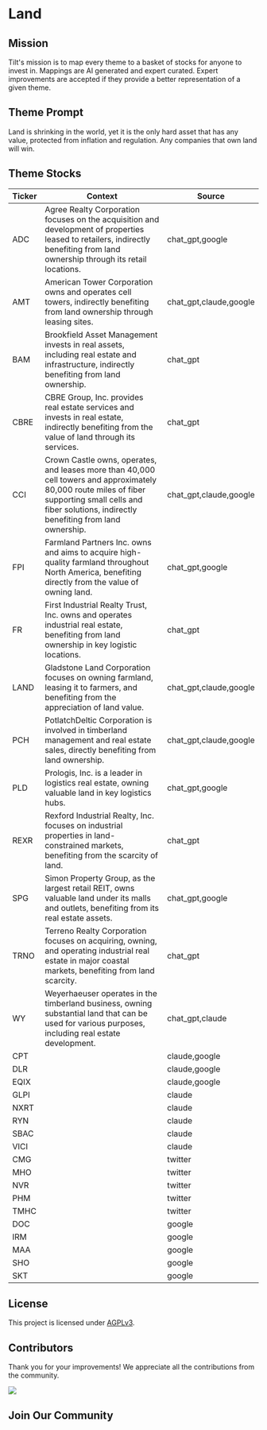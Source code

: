 <!--[[[cog
import cog
import json
with open('config.json') as file:
  config = json.load(file)
  cog.outl(f"# {config['name'].title()}")
]]]-->
# Land
<!--//[[[end]]]-->

## Mission

Tilt's mission is to map every theme to a basket of stocks for anyone to invest in. Mappings are AI generated and expert curated.
Expert improvements are accepted if they provide a better representation of a given theme.

## Theme Prompt
<!--[[[cog
import cog
import json
with open('config.json') as file:
  config = json.load(file)
  cog.outl(config['prompt'])
]]]-->
Land is shrinking in the world, yet it is the only hard asset that has any value, protected from inflation and regulation. Any companies that own land will win.
<!--[[[end]]]-->

## Theme Stocks

<!--[[[cog
import cog
import csv
import json

with open('context.json') as file:
  contexts = json.load(file)

def _get_context_str_for_ticker(ticker):
  try:
    context = contexts[ticker]
    context_str = context['chat_gpt'] or context['claude'] or ""
  except KeyError:
    context_str = ""

  return context_str

cog.outl("| Ticker  | Context | Source |")
cog.outl("| ------- | ---- | ---- |")

with open('theme.csv') as file:
  reader = csv.reader(file)
  next(reader) # skip the header
  for row in reader:
    context_str = _get_context_str_for_ticker(row[0])
    cog.outl(f"| {row[0]} | {context_str} | {row[1]} |")
]]]-->
| Ticker  | Context | Source |
| ------- | ---- | ---- |
| ADC | Agree Realty Corporation focuses on the acquisition and development of properties leased to retailers, indirectly benefiting from land ownership through its retail locations. | chat_gpt,google |
| AMT | American Tower Corporation owns and operates cell towers, indirectly benefiting from land ownership through leasing sites. | chat_gpt,claude,google |
| BAM | Brookfield Asset Management invests in real assets, including real estate and infrastructure, indirectly benefiting from land ownership. | chat_gpt |
| CBRE | CBRE Group, Inc. provides real estate services and invests in real estate, indirectly benefiting from the value of land through its services. | chat_gpt |
| CCI | Crown Castle owns, operates, and leases more than 40,000 cell towers and approximately 80,000 route miles of fiber supporting small cells and fiber solutions, indirectly benefiting from land ownership. | chat_gpt,claude,google |
| FPI | Farmland Partners Inc. owns and aims to acquire high-quality farmland throughout North America, benefiting directly from the value of owning land. | chat_gpt,google |
| FR | First Industrial Realty Trust, Inc. owns and operates industrial real estate, benefiting from land ownership in key logistic locations. | chat_gpt |
| LAND | Gladstone Land Corporation focuses on owning farmland, leasing it to farmers, and benefiting from the appreciation of land value. | chat_gpt,claude,google |
| PCH | PotlatchDeltic Corporation is involved in timberland management and real estate sales, directly benefiting from land ownership. | chat_gpt,claude,google |
| PLD | Prologis, Inc. is a leader in logistics real estate, owning valuable land in key logistics hubs. | chat_gpt,google |
| REXR | Rexford Industrial Realty, Inc. focuses on industrial properties in land-constrained markets, benefiting from the scarcity of land. | chat_gpt |
| SPG | Simon Property Group, as the largest retail REIT, owns valuable land under its malls and outlets, benefiting from its real estate assets. | chat_gpt,google |
| TRNO | Terreno Realty Corporation focuses on acquiring, owning, and operating industrial real estate in major coastal markets, benefiting from land scarcity. | chat_gpt |
| WY | Weyerhaeuser operates in the timberland business, owning substantial land that can be used for various purposes, including real estate development. | chat_gpt,claude |
| CPT |  | claude,google |
| DLR |  | claude,google |
| EQIX |  | claude,google |
| GLPI |  | claude |
| NXRT |  | claude |
| RYN |  | claude |
| SBAC |  | claude |
| VICI |  | claude |
| CMG |  | twitter |
| MHO |  | twitter |
| NVR |  | twitter |
| PHM |  | twitter |
| TMHC |  | twitter |
| DOC |  | google |
| IRM |  | google |
| MAA |  | google |
| SHO |  | google |
| SKT |  | google |
<!--[[[end]]]-->

## License

<p>
This project is licensed under <a href="./LICENSE">AGPLv3</a>.
</p>


## Contributors

Thank you for your improvements! We appreciate all the contributions from the community.

<!--[[[cog
import cog
import json
with open('config.json') as file:
  config = json.load(file)
  repo = config['github_repo'].lower()
  cog.outl(f'<a href="https://github.com/gettilt/{repo}/graphs/contributors">')
  cog.outl(f'  <img src="https://contrib.rocks/image?repo=gettilt/{repo}" />')
  cog.outl('</a>')
]]]-->
<a href="https://github.com/gettilt/land/graphs/contributors">
  <img src="https://contrib.rocks/image?repo=gettilt/land" />
</a>
<!--[[[end]]]-->

## Join Our Community

<a href="https://discord.gg/4vYMhRpaMY" target="_blank">
<img src="https://discord.com/api/guilds/1179775688421683220/widget.png?style=banner3" alt="">
</a>

